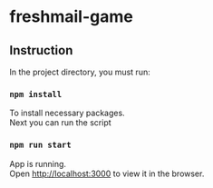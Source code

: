 # freshmail-game

## Instruction

In the project directory, you must run:

### `npm install`

To install necessary packages.<br/>
Next you can run the script

### `npm run start`

App is running.<br />
Open [http://localhost:3000](http://localhost:3000) to view it in the browser.


